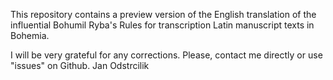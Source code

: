 This repository contains a preview version of the English translation of the influential Bohumil Ryba's Rules for transcription Latin manuscript texts in Bohemia. 

I will be very grateful for any corrections. 
Please, contact me directly or use "issues" on Github.
Jan Odstrcilik
